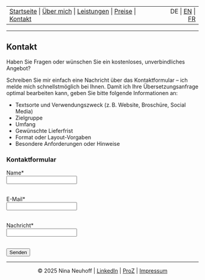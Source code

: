 <!-- Header -->
<table width="100%">
<tr>
<td align="left">
<a href="index.md">Startseite</a> |
<a href="about.md">Über mich</a> |
<a href="services.md">Leistungen</a> |
<a href="pricing.md">Preise</a> |
<a href="contact.md">Kontakt</a>
</td>
<td align="right">
DE | <a href="../en/index.md">EN</a> | <a href="../fr/index.md">FR</a>
</td>
</tr>
</table>
<hr>

## Kontakt
Haben Sie Fragen oder wünschen Sie ein kostenloses, unverbindliches Angebot?

Schreiben Sie mir einfach eine Nachricht über das Kontaktformular – ich melde mich schnellstmöglich bei Ihnen.
Damit ich Ihre Übersetzungsanfrage optimal bearbeiten kann, geben Sie bitte folgende Informationen an:

- Textsorte und Verwendungszweck (z. B. Website, Broschüre, Social Media)
- Zielgruppe
- Umfang
- Gewünschte Lieferfrist
- Format oder Layout-Vorgaben
- Besondere Anforderungen oder Hinweise

### Kontaktformular

<form action="https://formspree.io/f/mldwqbvj" method="POST"> 
  <label for="name">Name*</label><br>
  <input type="text" id="name" name="name" required><br><br>

  <label for="email">E-Mail*</label><br>
  <input type="email" id="email" name="_replyto" required><br><br>

  <label for="message">Nachricht*</label><br>
  <input type="text" id="message" name="message" required><br><br> 
  
  <button type="submit">Senden</button>
</form> 

<!-- Footer -->
<hr>
<p align="center">
&copy; 2025 Nina Neuhoff | <a href="http://www.linkedin.com/in/nina-neuhoff-32b162283">LinkedIn</a> | <a href="https://www.proz.com/translator/4180778">ProZ</a> | <a href="impressum.md">Impressum</a>
</p>
